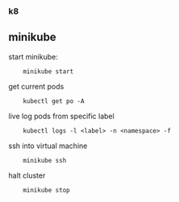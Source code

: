 ### k8

## minikube
start minikube:
```
    minikube start
```

get current pods
```
    kubectl get po -A
```

live log pods from specific label
```
    kubectl logs -l <label> -n <namespace> -f
```

ssh into virtual machine
```
    minikube ssh
```

halt cluster
```
    minikube stop
```